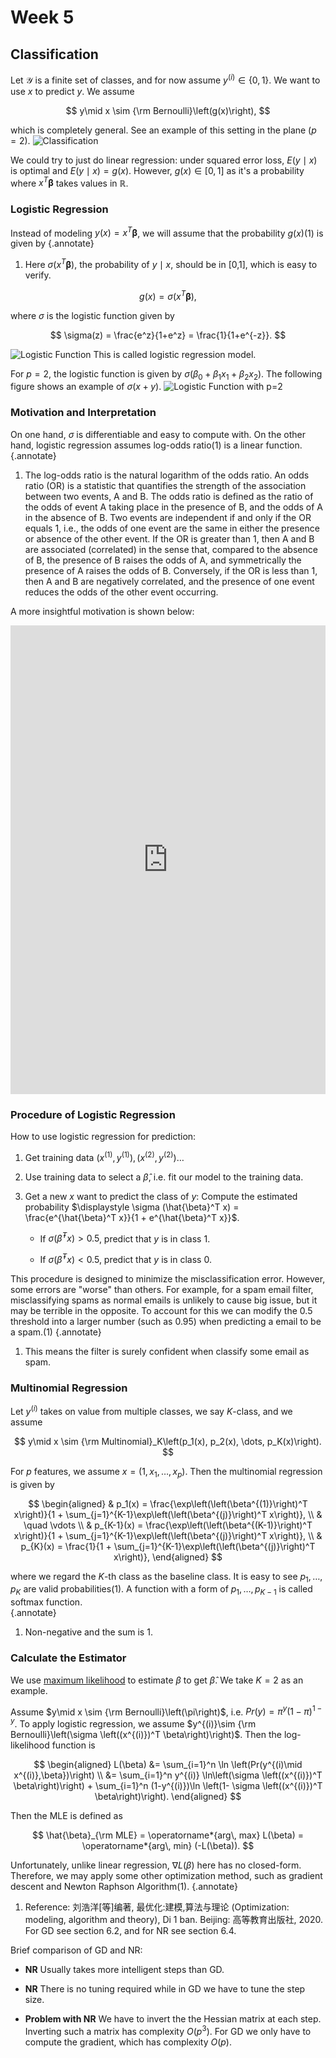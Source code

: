# Week 5

## Classification

Let $\mathcal{Y}$ is a finite set of classes, and for now assume $y^{(i)}\in \{0,1\}$. We want to use $x$ to predict $y$. We assume 

$$
y\mid x \sim {\rm Bernoulli}\left(g(x)\right), 
$$

which is completely general. See an example of this setting in the plane ($p=2$). ![Classification](stat541_week501.svg) 

We could try to just do linear regression: under squared error loss, $E(y\mid x)$ is optimal and $E(y\mid x) = g(x)$. However, $g(x)\in [0,1]$ as it's a probability where $x^T\boldsymbol{\beta}$ takes values in $\mathbb{R}$. 

### Logistic Regression

Instead of modeling $y(x)=x^T\boldsymbol{\beta}$, we will assume that the probability $g(x)$(1) is given by
{.annotate}

1. Here $\sigma(x^T\boldsymbol{\beta})$, the probability of $y\mid x$, should be in [0,1], which is easy to verify. 

$$
g(x)=  \sigma(x^T\boldsymbol{\beta}),
$$

where $\sigma$ is the logistic function given by

$$
\sigma(z) = \frac{e^z}{1+e^z} = \frac{1}{1+e^{-z}}. 
$$

![Logistic Function](stat541_week502.svg) This is called logistic regression model. 

For $p=2$, the logistic function is given by $\sigma(\beta_0 + \beta_1 x_1 + \beta_2 x_2)$. The following figure shows an example of $\sigma(x+y)$. ![Logistic Function with $p=2$](stat541_week503.svg) 

### Motivation and Interpretation

On one hand, $\sigma$ is differentiable and easy to compute with. On the other hand, logistic regression assumes log-odds ratio(1) is a linear function. 
{.annotate}

1. The log-odds ratio is the natural logarithm of the odds ratio. An odds ratio (OR) is a statistic that quantifies the strength of the association between two events, A and B. The odds ratio is defined as the ratio of the odds of event A taking place in the presence of B, and the odds of A in the absence of B. Two events are independent if and only if the OR equals 1, i.e., the odds of one event are the same in either the presence or absence of the other event. If the OR is greater than 1, then A and B are associated (correlated) in the sense that, compared to the absence of B, the presence of B raises the odds of A, and symmetrically the presence of A raises the odds of B. Conversely, if the OR is less than 1, then A and B are negatively correlated, and the presence of one event reduces the odds of the other event occurring.

A more insightful motivation is shown below: 

<embed src="https://shx-haah.github.io/notes/lecture_notes/stat541_logistic_fnc_motivation.pdf" type="application/pdf" width="100%" height="750px"/>

### Procedure of Logistic Regression

How to use logistic regression for prediction:

1. Get training data $(x^{(1)}, y^{(1)}),(x^{(2)}, y^{(2)})\dots$

2. Use training data to select a $\hat{\beta}$, i.e. fit our model to the training data. 

3. Get a new $x$ want to predict the class of $y$: Compute the estimated probability $\displaystyle \sigma (\hat{\beta}^T x) = \frac{e^{\hat{\beta}^T x}}{1 + e^{\hat{\beta}^T x}}$. 
    - If $\sigma (\hat{\beta}^T x)>0.5$, predict that $y$ is in class $1$.  

    - If $\sigma (\hat{\beta}^T x)<0.5$, predict that $y$ is in class $0$.  

This procedure is designed to minimize the misclassification error. However, some errors are "worse" than others. For example, for a spam email filter, misclassifying spams as normal emails is unlikely to cause big issue, but it may be terrible in the opposite. To account for this we can modify the 0.5 threshold into a larger number (such as 0.95) when predicting a email to be a spam.(1)
{.annotate}

1. This means the filter is surely confident when classify some email as spam.

### Multinomial Regression

Let $y^{(i)}$ takes on value from multiple classes, we say $K$-class, and we assume 

$$
y\mid x \sim {\rm Multinomial}_K\left(p_1(x), p_2(x), \dots, p_K(x)\right).  
$$

For $p$ features, we assume $x=(1, x_1,\dots, x_p)$. Then the multinomial regression is given by 

$$
\begin{aligned}
& p_1(x) = \frac{\exp\left(\left(\beta^{(1)}\right)^T x\right)}{1 + \sum_{j=1}^{K-1}\exp\left(\left(\beta^{(j)}\right)^T x\right)}, \\
& \quad \vdots \\
& p_{K-1}(x) = \frac{\exp\left(\left(\beta^{(K-1)}\right)^T x\right)}{1 + \sum_{j=1}^{K-1}\exp\left(\left(\beta^{(j)}\right)^T x\right)}, \\
& p_{K}(x) = \frac{1}{1 + \sum_{j=1}^{K-1}\exp\left(\left(\beta^{(j)}\right)^T x\right)}, 
\end{aligned}
$$

where we regard the $K$-th class as the baseline class. It is easy to see $p_1,\dots, p_K$ are valid probabilities(1). A function with a form of $p_1,\dots, p_{K-1}$ is called softmax function.   
{.annotate}

1. Non-negative and the sum is 1. 

### Calculate the Estimator 

We use [maximum likelihood](/notes/lecture_notes/stat541_week3/#recap-on-likelihood-function) to estimate $\beta$ to get $\hat{\beta}$. We take $K=2$ as an example.

Assume $y\mid x \sim {\rm Bernoulli}\left(\pi\right)$, i.e. $Pr(y) = \pi^y(1-\pi)^{1-y}$. To apply logistic regression, we assume $y^{(i)}\sim {\rm Bernoulli}\left(\sigma \left((x^{(i)})^T \beta\right)\right)$. Then the log-likelihood function is 

$$
\begin{aligned}
L(\beta) 
&= \sum_{i=1}^n \ln \left(Pr(y^{(i)\mid x^{(i)},\beta})\right) \\
&= \sum_{i=1}^n y^{(i)} \ln\left(\sigma \left((x^{(i)})^T \beta\right)\right) + \sum_{i=1}^n (1-y^{(i)})\ln \left(1- \sigma \left((x^{(i)})^T \beta\right)\right). 
\end{aligned}
$$

Then the MLE is defined as 

$$
\hat{\beta}_{\rm MLE} = \operatorname*{arg\, max} L(\beta) = \operatorname*{arg\, min} (-L(\beta)). 
$$

Unfortunately, unlike linear regression, $\nabla L(\beta)$ here has no closed-form. Therefore, we may apply some other optimization method, such as gradient descent and Newton Raphson Algorithm(1). 
{.annotate}

1. Reference: 刘浩洋[等]编著, 最优化:建模,算法与理论 (Optimization: modeling, algorithm and theory), Di 1 ban. Beijing: 高等教育出版社, 2020.
 For GD see section 6.2, and for NR see section 6.4.

Brief comparison of GD and NR: 


- **NR** Usually takes more intelligent steps than GD. 

- **NR** There is no tuning required while in GD we have to tune the step size. 

- **Problem with NR** We have to invert the the Hessian matrix at each step. Inverting such a matrix has complexity $O(p^3)$. For GD we only have to compute the gradient, which has complexity $O(p)$.  